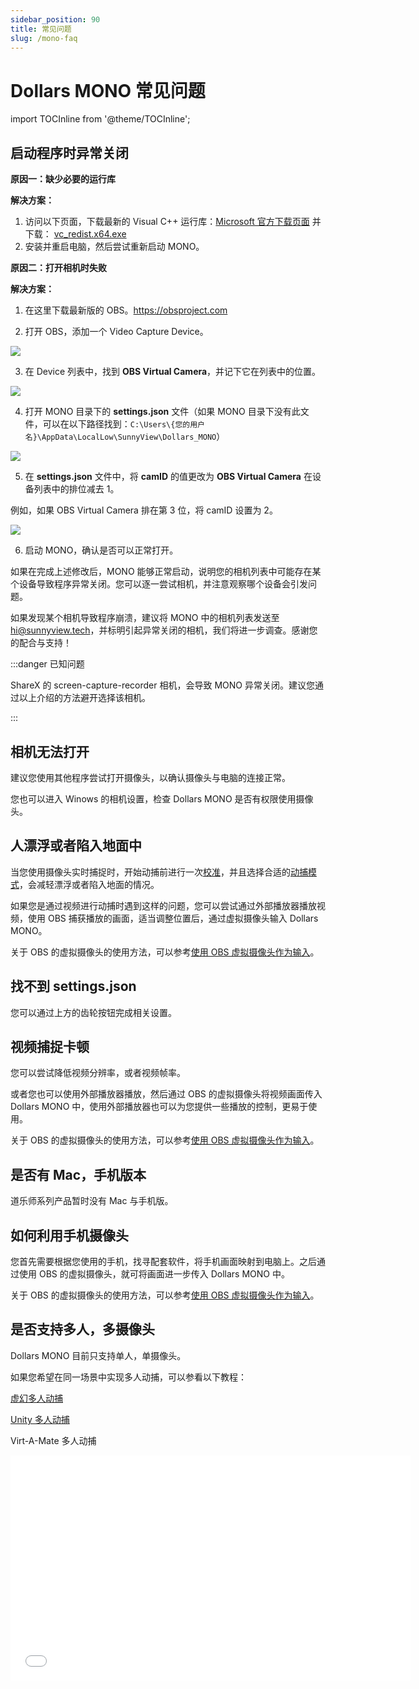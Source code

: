 ```yaml
---
sidebar_position: 90
title: 常见问题
slug: /mono-faq
---	
```


# Dollars MONO 常见问题

import TOCInline from '@theme/TOCInline';

<TOCInline toc={toc} />

## 启动程序时异常关闭

**原因一：缺少必要的运行库**

**解决方案：**

1. 访问以下页面，下载最新的 Visual C++ 运行库：[Microsoft 官方下载页面](https://learn.microsoft.com/en-us/cpp/windows/latest-supported-vc-redist?view=msvc-170)  并下载： [vc_redist.x64.exe](https://aka.ms/vs/17/release/vc_redist.x64.exe)
2. 安装并重启电脑，然后尝试重新启动 MONO。

**原因二：打开相机时失败**

**解决方案：**
1. 在这里下载最新版的 OBS。https://obsproject.com

2. 打开 OBS，添加一个 Video Capture Device。

![](../img/2024_12_12_11_25_04-OBS.png)

3. 在 Device 列表中，找到 **OBS Virtual Camera**，并记下它在列表中的位置。

![](../img/2024_12_12_11_25_30.png)

4. 打开 MONO 目录下的 **settings.json** 文件（如果 MONO 目录下没有此文件，可以在以下路径找到：`C:\Users\{您的用户名}\AppData\LocalLow\SunnyView\Dollars_MONO`）

![](../img/2024_12_12_11_30_09.png)

5. 在 **settings.json** 文件中，将 **camID** 的值更改为 **OBS Virtual Camera** 在设备列表中的排位减去 1。

例如，如果 OBS Virtual Camera 排在第 3 位，将 camID 设置为 2。

![](../img/2024_12_12_11_33_49.png)

6. 启动 MONO，确认是否可以正常打开。

如果在完成上述修改后，MONO 能够正常启动，说明您的相机列表中可能存在某个设备导致程序异常关闭。您可以逐一尝试相机，并注意观察哪个设备会引发问题。

如果发现某个相机导致程序崩溃，建议将 MONO 中的相机列表发送至 hi@sunnyview.tech，并标明引起异常关闭的相机，我们将进一步调查。感谢您的配合与支持！

:::danger 已知问题

ShareX 的 screen-capture-recorder 相机，会导致 MONO 异常关闭。建议您通过以上介绍的方法避开选择该相机。

:::

## 相机无法打开

建议您使用其他程序尝试打开摄像头，以确认摄像头与电脑的连接正常。

您也可以进入 Winows 的相机设置，检查 Dollars MONO 是否有权限使用摄像头。

## 人漂浮或者陷入地面中

当您使用摄像头实时捕捉时，开始动捕前进行一次[校准](/Dollars-MONO/calibration)，并且选择合适的[动捕模式](/Dollars-MONO/mode)，会减轻漂浮或者陷入地面的情况。

如果您是通过视频进行动捕时遇到这样的问题，您可以尝试通过外部播放器播放视频，使用 OBS 捕获播放的画面，适当调整位置后，通过虚拟摄像头输入 Dollars MONO。

关于 OBS 的虚拟摄像头的使用方法，可以参考[使用 OBS 虚拟摄像头作为输入](/Dollars-MONO/virtualcam)。

## 找不到 settings.json

您可以通过上方的齿轮按钮完成相关设置。

## 视频捕捉卡顿

您可以尝试降低视频分辨率，或者视频帧率。

或者您也可以使用外部播放器播放，然后通过 OBS 的虚拟摄像头将视频画面传入 Dollars MONO 中，使用外部播放器也可以为您提供一些播放的控制，更易于使用。

关于 OBS 的虚拟摄像头的使用方法，可以参考[使用 OBS 虚拟摄像头作为输入](/Dollars-MONO/virtualcam)。

## 是否有 Mac，手机版本

道乐师系列产品暂时没有 Mac 与手机版。

## 如何利用手机摄像头

您首先需要根据您使用的手机，找寻配套软件，将手机画面映射到电脑上。之后通过使用 OBS 的虚拟摄像头，就可将画面进一步传入 Dollars MONO 中。

关于 OBS 的虚拟摄像头的使用方法，可以参考[使用 OBS 虚拟摄像头作为输入](/Dollars-MONO/virtualcam)。

## 是否支持多人，多摄像头

Dollars MONO 目前只支持单人，单摄像头。

如果您希望在同一场景中实现多人动捕，可以参看以下教程：

[虚幻多人动捕](/ue-multiplayer)

[Unity 多人动捕](/unity-multiplayer)

Virt-A-Mate 多人动捕

<iframe src="//player.bilibili.com/player.html?bvid=BV1u24y1W7LP&autoplay=0&t=270.0" width="640" height="360" scrolling="no" border="0" frameborder="no" framespacing="0" allowfullscreen="true"> </iframe>

